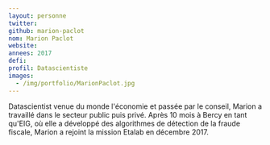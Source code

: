 ```yaml
---
layout: personne
twitter: 
github: marion-paclot
nom: Marion Paclot
website:
annees: 2017
defi: 
profil: Datascientiste
images:
  - /img/portfolio/MarionPaclot.jpg
---
```


Datascientist venue du monde l'économie et passée par le conseil,
Marion a travaillé dans le secteur public puis privé. Après 10 mois à
Bercy en tant qu'EIG, où elle a développé des algorithmes de détection
de la fraude fiscale, Marion a rejoint la mission Etalab en décembre
2017.

